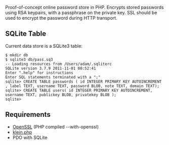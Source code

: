 Proof-of-concept online password store in PHP. Encrypts stored passwords
using RSA keypairs, with a passphrase on the private key. SSL should be
used to encrypt the password during HTTP transport.

## SQLite Table

Current data store is a SQLite3 table:

    $ mkdir db
	$ sqlite3 db/pass.sq3
	-- Loading resources from /Users/adam/.sqliterc
	SQLite version 3.7.9 2011-11-01 00:52:41
	Enter ".help" for instructions
	Enter SQL statements terminated with a ";"
	sqlite> CREATE TABLE passwords ( id INTEGER PRIMARY KEY AUTOINCREMENT , label TEXT, username TEXT, password BLOB, note TEXT, domain TEXT);
	sqlite> CREATE TABLE users( id INTEGER PRIMARY KEY AUTOINCREMENT, username TEXT, publickey BLOB, privatekey BLOB );
	sqlite> 

## Requirements

* [OpenSSL](http://us3.php.net/manual/en/book.openssl.php) (PHP compiled --with-openssl)
* [klein.php](https://github.com/chriso/klein.php)
* PDO with SQLite
